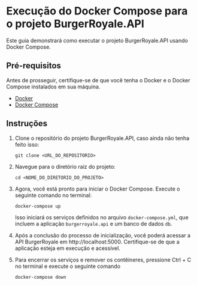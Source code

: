 # Execução do Docker Compose para o projeto BurgerRoyale.API

Este guia demonstrará como executar o projeto BurgerRoyale.API usando Docker Compose.

## Pré-requisitos

Antes de prosseguir, certifique-se de que você tenha o Docker e o Docker Compose instalados em sua máquina.

- [Docker](https://docs.docker.com/get-docker/)
- [Docker Compose](https://docs.docker.com/compose/install/)

## Instruções

1. Clone o repositório do projeto BurgerRoyale.API, caso ainda não tenha feito isso:

   ```shell
   git clone <URL_DO_REPOSITORIO>
   ```

2. Navegue para o diretório raiz do projeto:

   ```shell
   cd <NOME_DO_DIRETORIO_DO_PROJETO>
   ```
   
3. Agora, você está pronto para iniciar o Docker Compose. Execute o seguinte comando no terminal:

   ```shell
   docker-compose up
   ```
   
    Isso iniciará os serviços definidos no arquivo `docker-compose.yml`, que incluem a aplicação `burgerroyale.api` e um banco de dados `db`.

4. Após a conclusão do processo de inicialização, você poderá acessar a API BurgerRoyale em http://localhost:5000. Certifique-se de que a aplicação esteja em execução e acessível.

5. Para encerrar os serviços e remover os contêineres, pressione Ctrl + C no terminal e execute o seguinte comando
   ```shell
   docker-compose down
   ```